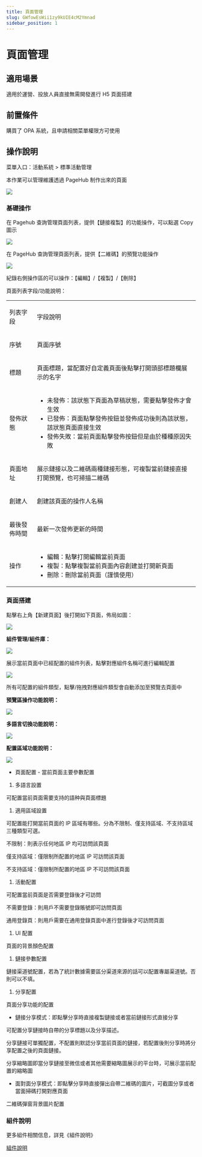 ```yaml
---
title: 頁面管理
slug: GWfowEsWii1zy9kUIE4cM2Ymnad
sidebar_position: 1
---
```



# 頁面管理

## 適用場景

適用於運營、投放人員直接無需開發進行 H5 頁面搭建

## 前置條件

購買了 OPA 系統，且申請相關菜單權限方可使用

## 操作說明

菜單入口：活動系統 &gt; 標準活動管理

本作業可以管理維護透過 PageHub 制作出來的頁面

<img src="/assets/QGuJbBjWJorHPNx24wmcASPbn6c.png" src-width="3354" src-height="1454" align="center"/>

### 基礎操作

在 Pagehub 查詢管理頁面列表，提供【鏈接複製】的功能操作，可以點選 Copy 圖示

<img src="/assets/ElZ9bbs4KoASAFxzfHbcuI82npb.png" src-width="3306" src-height="918" align="center"/>

在 PageHub 查詢管理頁面列表，提供【二維碼】的預覽功能操作

<img src="/assets/DTt2bvpfmoUMvNxHq2ccUPMdnVb.png" src-width="3286" src-height="1002" align="center"/>

紀錄右側操作區的可以操作：【編輯】/【複製】/【刪除】

頁面列表字段/功能說明：

<table>
<colgroup>
<col width="111"/>
<col width="753"/>
</colgroup>
<tbody>
<tr>
<td><p>列表字段</p></td><td><p>字段說明</p></td></tr>
<tr>
<td><p>序號</p></td><td><p>頁面序號</p></td></tr>
<tr>
<td><p>標題</p></td><td><p>頁面標題，當配置好自定義頁面後點擊打開頭部標題欄展示的名字</p></td></tr>
<tr>
<td><p>發佈狀態</p></td><td><ul>
<li>未發佈：該狀態下頁面為草稿狀態，需要點擊發佈才會生效</li>
<li>已發佈：頁面點擊發佈按鈕並發佈成功後則為該狀態，該狀態頁面直接生效</li>
<li>發佈失敗：當前頁面點擊發佈按鈕但是由於種種原因失敗</li>
</ul></td></tr>
<tr>
<td><p>頁面地址</p></td><td><p>展示鏈接以及二維碼兩種鏈接形態，可複製當前鏈接直接打開預覽，也可掃描二維碼</p></td></tr>
<tr>
<td><p>創建人</p></td><td><p>創建該頁面的操作人名稱</p></td></tr>
<tr>
<td><p>最後發佈時間</p></td><td><p>最新一次發佈更新的時間</p></td></tr>
<tr>
<td><p>操作</p></td><td><ul>
<li>編輯：點擊打開編輯當前頁面</li>
<li>複製：點擊複製當前頁面內容創建並打開新頁面</li>
<li>刪除：刪除當前頁面（謹慎使用）</li>
</ul></td></tr>
</tbody>
</table>

### 頁面搭建

點擊右上角【新建頁面】後打開如下頁面，佈局如圖：

<img src="/assets/Zh1IbgDnNoTWGvxPVvHcHKMmnkd.png" src-width="1921" src-height="989" align="center"/>

**組件管理/組件庫：**

<div class="flex gap-3 columns-2" column-size="2">
<div class="w-[50%]" width-ratio="50">
<img src="/assets/UPgQbHr6ooNDh6xqDH0cTKlMnDb.png" src-width="664" src-height="754" align="center"/>

<p>展示當前頁面中已經配置的組件列表，點擊對應組件名稱可進行編輯配置</p>
</div>
<div class="w-[50%]" width-ratio="50">
<img src="/assets/F4HkbavmTold0hx5eAzcBJIwng4.png" src-width="690" src-height="1268" align="center"/>

<p>所有可配置的組件類型，點擊/拖拽對應組件類型會自動添加至預覽去頁面中</p>
</div>
</div>

**預覽區操作功能說明：**

<img src="/assets/YphHbwclvoWZlAx1VHjc8W2Nnye.png" src-width="2406" src-height="1832" align="center"/>

**多語言切換功能說明：**

<img src="/assets/NFkubXQRMoAilOxCz5ScozPPnHd.png" src-width="800" src-height="356"/>

**配置區域功能說明：**

<img src="/assets/TkVAbY38uoyCQRxoVB6cXwVEnhb.png" src-width="696" src-height="632"/>

- 頁面配置 - 當前頁面主要參數配置

1. 多語言設置

可配置當前頁面需要支持的語种與頁面標題

1. 適用區域設置

可配置能打開當前頁面的 IP 區域有哪些。分為不限制、僅支持區域、不支持區域三種類型可選。

不限制：則表示任何地區 IP 均可訪問該頁面

僅支持區域：僅限制所配置的地區 IP 可訪問該頁面

不支持區域：僅限制所配置的地區 IP 不可訪問該頁面

1. 活動配置

可配置當前頁面是否需要登錄後才可訪問

不需要登錄：則用戶不需要登錄賬號即可訪問頁面

通用登錄頁：則用戶需要在通用登錄頁面中進行登錄後才可訪問頁面

1. UI 配置

頁面的背景顏色配置

1. 鏈接參數配置

鏈接渠道號配置，若為了統計數據需要區分渠道來源的話可以配置專屬渠道號。否則可以不填。

1. 分享配置

頁面分享功能的配置

- 鏈接分享模式：即點擊分享時直接複製鏈接或者當前鏈接形式直接分享

可配置分享鏈接時自帶的分享標題以及分享描述。

分享鏈接可單獨配置，不配置則默認分享當前頁面的鏈接，若配置後則分享時將分享配置之後的頁面鏈接。

分享縮略圖即當分享鏈接至微信或者其他需要縮略圖展示的平台時，可展示當前配置的縮略圖

- 面對面分享模式：即點擊分享時直接彈出自帶二維碼的圖片，可截圖分享或者當面掃碼打開對應頁面

二維碼彈窗背景圖片配置

### 組件說明

更多組件相關信息，詳見《組件說明》

[組件說明](./D3MZwurWOiWBsHkeLhVc8tR1nbf) 

